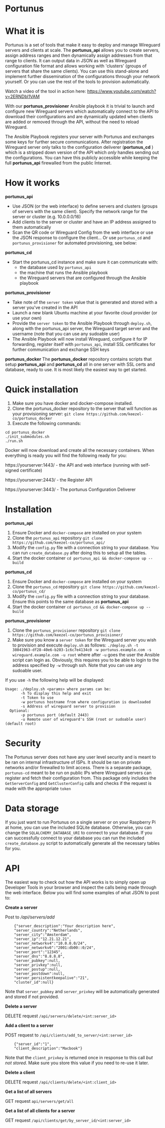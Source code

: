 # Portunus

# What it is
Portunus is a set of tools that make it easy to deploy and manage Wireguard 
servers and clients at scale. The **portunus_api** allows you to create 
servers, assign address ranges and then dynamically assign addresses from that 
range to clients. It can output data in JSON as well as Wireguard configuration 
file format and allows working with 'clusters' (groups of servers that share the 
same clients). You can use this stand-alone and implement further dissemination 
of the configurations through your network yourself. Or you can use the rest of 
the tools to provision automatically. 

Watch a video of the tool in action here: https://www.youtube.com/watch?v=2ERNDbl1VAM

With our **portunus_provisioner** Ansible playbook it is trivial to launch and 
configure new Wireguard servers which automatically connect to the API to 
download their configurations and are dynamically updated when clients are added
or removed through the API, without the need to reload Wireguard.

The Ansible Playbook registers your server with Portunus and exchanges some keys 
for further secure communications. After registration the Wireguard server only talks 
to the configuration deliverer (**portunus_cd** ) which is a stripped down version 
of the API which *only* handles sending out the configurations. 
You can have this publicly accessible while keeping the full  **portunus_api** 
firewalled from the public Internet.

# How it works
**portunus_api**
* Use JSON (or the web interface) to define servers and clusters (groups of servers with the same client). Specify the network range for the server or cluster (e.g. 10.0.0.0/16)
* Add clients to the server or cluster and have an IP address assigned to them automatically
* Scan the QR code or Wireguard Config from the web interface or use the JSON response to configure the client... Or use `portunus_cd` and `portunus_provisioner` for automated provisioning, see below:

**portunus_cd**
* Start the portunus_cd instance and make sure it can communicate with:
	* the database used by `portunus_api`
	* the machine that runs the Ansible playbook
	* the Wireguard servers that are configured through the Ansible playbook

**portunus_provisioner**
* Take note of the `server token` value that is generated and stored with a server you've created in the API
* Launch a new blank Ubuntu machine at your favorite cloud provider (or use your own)
* Provide the `server token` to the Ansible Playbook through `deploy.sh`, along with the portunus_api server, the Wireguard target server and the username (note that you can use any sudoable user)
* The Ansible Playbook will now install Wireguard, configure it for IP forwarding, register itself with `portunus_api`, install SSL certificates for further communication and exchange SSH keys

**portunus_docker**
The **portunus_docker** repository contains scripts that setup **portunus_api** and **portunus_cd** all in one server with SSL certs and database, ready to use. It is most likely the easiest way to get started. 

# Quick installation
1. Make sure you have docker and docker-compose installed.
2. Clone the portunus_docker repository to the server that will function as your provisioning server: `git clone https://github.com/keezel-co/portunus_docker`
3. Execute the following commands:
```
cd portunus_docker
./init_submodules.sh
./run.sh
```

Docker will now download and create all the necessary containers. When everything is ready you will find the following ready for you:

https://yourserver:1443/ - the API and web interface (running with self-signed certificate)

https://yourserver:2443/ - the Register API

https://yourserver:3443/ - The portunus Configuration Deliverer

# Installation
**portunus_api**
1. Ensure Docker and `docker-compose` are installed on your system
2. Clone the `portunus_api` repository `git clone https://github.com/keezel-co/portunus_api/`
3. Modify the `config.py` file with a connection string to your database. You can run `create_database.py` after doing this to setup all the tables.
4. Start the docker container	`cd portunus_api && docker-compose up --build`

**portunus_cd**
1. Ensure Docker and `docker-compose` are installed on your system
2. Clone the `portunus_cd` repository `git clone https://github.com/keezel-co/portunus_cd/`
3. Modify the `config.py` file with a connection string to your database. Ensure this points to the same database as **portunus_api**
4. Start the docker container	`cd portunus_cd && docker-compose up --build`

**portunus_provisioner**
1. Clone the `portunus_provisioner` repository `git clone https://github.com/keezel-co/portunus_provisioner/`
2. Make sure you know a `server token` for the Wireguard server you wish to provision and execute `deploy.sh` as follows: `./deploy.sh -t 38041963-df28-40e6-b203-1c6c7e4134c0 -w portunus.example.com -s wireguard.example.com -u root` where after `-u` goes the user the Ansible script can login as. Obviously, this requires you to be able to login to the address specified by `-w` through ssh. Note that you can use any sudoable user.

If you use `-h` the following help will be displayed:
```
Usage: ./deploy.sh <params> where params can be:
       -h To display this help and exit
       -t Token to use
       -w portunus hostname from where configuration is downloaded
       -s Address of wireguard server to provision
  Optional:
       -p portunus port (default 2443)
       -u Remote user of wireguard's SSH (root or sudoable user) (default root)
```

# Security
The Portunus server does not have any user level security and is meant to be ran on internal infrastructure of ISPs. It should be ran on private networks and/or firewalled to limit access.
There is a separate package, `portunus-cd` meant to be run on public IPs where Wireguard servers can register and fetch their configuration from. This package only includes the `GetServerConfig` and `GetClusterConfig` calls and checks if the request is made with the appropriate `token`

# Data storage
If you just want to run Portunus on a single server or on your Raspberry Pi at home, you can use the included SQLite database. Otherwise, you can change the `SQLALCHEMY_DATABASE_URI` to connect to your database.
If you can successfully connect to your database you can run the included `create_database.py` script to automatically generate all the necessary tables for you.

# API 

The easiest way to check out how the API works is to simply open up Developer Tools in your browser and inspect the calls being made through the web interface. Below you will find some examples of what JSON to post to:

**Create a server**

Post to */api/servers/add*

```
    {"server_description":"Your description here",
    "server_country":"Netherlands",
    "server_city":"Amsterdam",
    "server_ip":"12.21.12.21",
    "server_networkv4":"10.0.0.0/24",
    "server_networkv6":"2001:db00::0/24",
    "server_port":"12345",
    "server_dns":"8.8.8.8",
    "server_pubkey":null,
    "server_privkey":null,
    "server_postup":null,
    "server_postdown":null,
    "server_persistentkeepalive":"21",
    "cluster_id":null}
```
Note that `server_pubkey` and `server_privkey` will be automatically generated and stored if not provided.

**Delete a server**

DELETE request `/api/servers/delete/<int:server_id>`

**Add a client to a server**

POST request to `/api/clients/add_to_server/<int:server_id>`

```
    {"server_id":"1",
    "client_description":"Macbook"}
```
Note that the `client_privkey` is returned once in response to this call *but not stored*. Make sure you store this value if you need to re-use it later.

**Delete a client**

DELETE request `/api/clients/delete/<int:client_id>`

**Get a list of all servers**

GET request `api/servers/get/all`

**Get a list of all clients for a server**

GET request `/api/clients/get/by_server_id/<int:server_id>`
